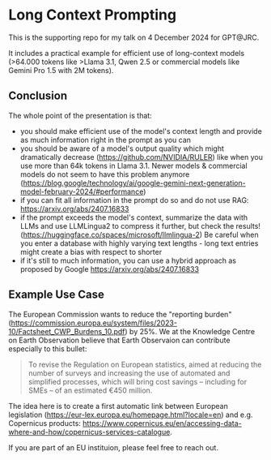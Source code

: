 # Long Context Prompting
This is the supporting repo for my talk on 4 December 2024 for GPT@JRC. 

It includes a practical example for efficient use of long-context models (>64.000 tokens like >Llama 3.1, Qwen 2.5 or commercial models like Gemini Pro 1.5 with 2M tokens).

## Conclusion

The whole point of the presentation is that:
- you should make efficient use of the model's context length and provide as much information right in the prompt as you can
- you should be aware of a model's output quality which might dramatically decrease (https://github.com/NVIDIA/RULER)
 like when you use more than 64k tokens in Llama 3.1. Newer models & commercial models do not seem to have this problem anymore (https://blog.google/technology/ai/google-gemini-next-generation-model-february-2024/#performance)
- if you can fit all information in the prompt do so and do not use RAG: https://arxiv.org/abs/2407.16833
- if the prompt exceeds the model's context, summarize the data with LLMs and use LLMLingua2 to compress it further, but check the results! (https://huggingface.co/spaces/microsoft/llmlingua-2) Be careful when you enter a database with highly varying text lengths - long text entries might create a bias with respect to shorter
- if it's still to much information, you can use a hybrid approach as proposed by Google https://arxiv.org/abs/2407.16833

## Example Use Case

The European Commission wants to reduce the "reporting burden" (https://commission.europa.eu/system/files/2023-10/Factsheet_CWP_Burdens_10.pdf) by 25%. We at the Knowledge Centre on Earth Observation believe that Earth Observaion can contribute especially to this bullet: 

> To revise the Regulation on European statistics, aimed at reducing the number of surveys and
increasing the use of automated and simplified processes, which will bring cost savings – including for
SMEs – of an estimated €450 million.

The idea here is to create a first automatic link between European legislation (https://eur-lex.europa.eu/homepage.html?locale=en) and e.g. Copernicus products: https://www.copernicus.eu/en/accessing-data-where-and-how/copernicus-services-catalogue.

If you are part of an EU instituion, please feel free to reach out.
 
